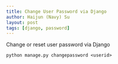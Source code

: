 ```yaml
---
title: Change User Password via Django
author: Haijun (Navy) Su
layout: post
tags: [django, password]
---
```

Change or reset user password via Django
```shell
python manage.py changepassword <userid>
```
